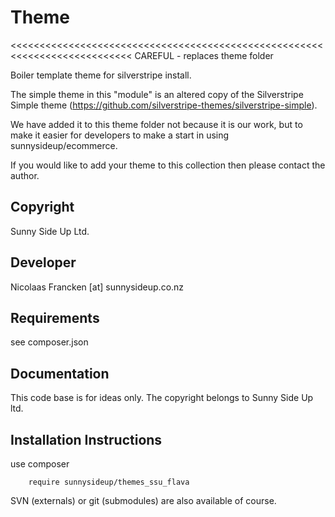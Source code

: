 Theme
================================================================================

<<<<<<<<<<<<<<<<<<<<<<<<<<<<<<<<<<<<<<<<<<<<<<<<<<<<<<<<<<<<<<<<<<<<<<<<<<<
CAREFUL - replaces theme folder
>>>>>>>>>>>>>>>>>>>>>>>>>>>>>>>>>>>>>>>>>>>>>>>>>>>>>>>>>>>>>>>>>>>>>>>>>>>



Boiler template theme for silverstripe install.

The simple theme in this "module" is an altered copy of the
Silverstripe Simple theme (https://github.com/silverstripe-themes/silverstripe-simple).

We have added it to this theme folder not because it is our work,
but to make it easier for developers to make a start in using sunnysideup/ecommerce.

If you would like to add your theme to this collection then please contact the author.


Copyright
-----------------------------------------------
Sunny Side Up Ltd.


Developer
-----------------------------------------------
Nicolaas Francken [at] sunnysideup.co.nz


Requirements
-----------------------------------------------
see composer.json


Documentation
-----------------------------------------------
This code base is for ideas only.  The copyright belongs to
Sunny Side Up ltd.

Installation Instructions
-----------------------------------------------
use composer

```
    require sunnysideup/themes_ssu_flava
```

SVN (externals) or git (submodules) are also available of course.
